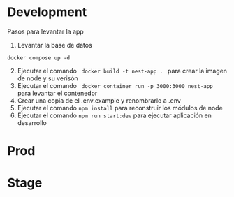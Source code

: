 
# Development
Pasos para levantar la app 


1. Levantar la base de datos
```
docker compose up -d
```
2. Ejecutar el comando ```  docker build -t nest-app .  ``` para crear la imagen de node y su verisón
3. Ejecutar el comando ```  docker container run -p 3000:3000 nest-app ``` para levantar el contenedor
4. Crear una copia de el .env.example y renombrarlo a .env
5. Ejecutar el comando ```npm install``` para reconstruir los módulos de node
6. Ejecutar el comando ```npm run start:dev``` para ejecutar aplicación en desarrollo



# Prod


# Stage

